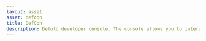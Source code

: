 ```yaml
---
layout: asset
asset: defcon
title: DefCon
description: Defold developer console. The console allows you to interact with a running game (locally or on device) through a browser.
---
```

